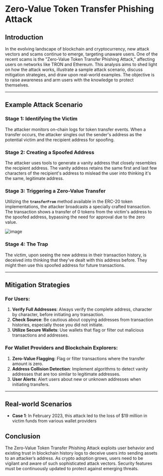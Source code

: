 # **Zero-Value Token Transfer Phishing Attack**

## **Introduction**

In the evolving landscape of blockchain and cryptocurrency, new attack vectors and scams continue to emerge, targeting unaware users. One of the recent scams is the "Zero-Value Token Transfer Phishing Attack," affecting users on networks like TRON and Ethereum. This analysis aims to shed light on how the attack works, illustrate a sample attack scenario, discuss mitigation strategies, and draw upon real-world examples. The objective is to raise awareness and arm users with the knowledge to protect themselves.

---

## **Example Attack Scenario**

### **Stage 1: Identifying the Victim**

The attacker monitors on-chain logs for token transfer events. When a transfer occurs, the attacker singles out the sender's address as the potential victim and the recipient address for spoofing.

### **Stage 2: Creating a Spoofed Address**

The attacker uses tools to generate a vanity address that closely resembles the recipient address. The vanity address retains the same first and last few characters of the recipient's address to mislead the user into thinking it's the same, legitimate address.

### **Stage 3: Triggering a Zero-Value Transfer**

Utilizing the **`transferFrom`** method available in the ERC-20 token implementations, the attacker broadcasts a specially crafted transaction. The transaction shows a transfer of 0 tokens from the victim's address to the spoofed address, bypassing the need for approval due to the zero value.

![image](https://github.com/ImmuneBytes-Security-Audit/Blockchain-Attack-Vectors/assets/55600734/fa9871cc-66ff-4c63-add5-2ae7ae97f197)


### **Stage 4: The Trap**

The victim, upon seeing the new address in their transaction history, is deceived into thinking that they've dealt with this address before. They might then use this spoofed address for future transactions.

---

## **Mitigation Strategies**

### **For Users:**

1. **Verify Full Addresses**: Always verify the complete address, character by character, before initiating any transaction.
2. **Check Source**: Be cautious about copying addresses from transaction histories, especially those you did not initiate.
3. **Utilize Secure Wallets**: Use wallets that flag or filter out malicious transactions and addresses.

### **For Wallet Providers and Blockchain Explorers:**

1. **Zero-Value Flagging**: Flag or filter transactions where the transfer amount is zero.
2. **Address Collision Detection**: Implement algorithms to detect vanity addresses that are too similar to legitimate addresses.
3. **User Alerts**: Alert users about new or unknown addresses when initiating transfers.

---

## **Real-world Scenarios**

- **Case 1**: In February 2023, this attack led to the loss of $19 million in victim funds from various wallet providers

## **Conclusion**

The Zero-Value Token Transfer Phishing Attack exploits user behavior and existing trust in blockchain history logs to deceive users into sending assets to an attacker’s address. As crypto adoption grows, users need to be vigilant and aware of such sophisticated attack vectors. Security features must be continuously updated to protect against emerging threats.
